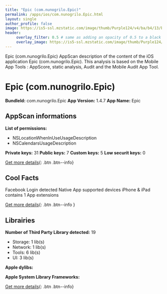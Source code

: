 ```yaml
---
title: "Epic (com.nunogrilo.Epic)"
permalink: /apps/ios/com.nunogrilo.Epic.html
layout: single
author_profile: false
image: https://is5-ssl.mzstatic.com/image/thumb/Purple124/v4/ba/b4/13/bab41334-ac95-a172-bbcc-43531158af8b/AppIcon-0-0-1x_U007emarketing-0-0-0-7-0-0-sRGB-0-0-0-GLES2_U002c0-512MB-85-220-0-0.png/512x512bb.jpg
header: 
     overlay_filter: 0.5 # same as adding an opacity of 0.5 to a black background
     overlay_image: https://is5-ssl.mzstatic.com/image/thumb/Purple124/v4/ba/b4/13/bab41334-ac95-a172-bbcc-43531158af8b/AppIcon-0-0-1x_U007emarketing-0-0-0-7-0-0-sRGB-0-0-0-GLES2_U002c0-512MB-85-220-0-0.png/512x512bb.jpg
---
```

Epic (com.nunogrilo.Epic) AppScan description of the content of the iOS application Epic (com.nunogrilo.Epic). This analysis is based on the Mobile App Tools : AppScore, static analysis, Audit and the Mobile Audit App Tool.

# Epic (com.nunogrilo.Epic)

**BundleId:** com.nunogrilo.Epic
**App Version:** 1.4.7
**App Name:** Epic


## AppScan informations 

**List of permissions:** 
- NSLocationWhenInUseUsageDescription
- NSCalendarsUsageDescription
  
  
**Private keys:** 31
**Public keys:** 7
**Custom keys:** 5
**Low securit keys:** 0
  
[Get more details](/pricing.html){: .btn .btn--info}

## Cool Facts

Facebook Login detected
Native App
supported devices iPhone & iPad
contains 1 App extensions
  
[Get more details](/pricing.html){: .btn .btn--info }

## Librairies 
**Number of Third Party Library detected:** 19
- Storage: 1 lib(s)
- Network: 1 lib(s)
- Tools: 6 lib(s)
- UI: 3 lib(s)


**Apple dylibs:**


**Apple System Library Frameworks:**


  
[Get more details](/pricing.html){: .btn .btn--info}

